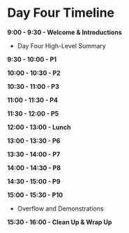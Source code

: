 # Day Four Timeline

**9:00 - 9:30 - Welcome & Introductions**
  * Day Four High-Level Summary

**9:30 - 10:00 - P1**

**10:00 - 10:30 - P2**

**10:30 - 11:00 - P3**

**11:00 - 11:30 - P4**

**11:30 - 12:00 - P5**

**12:00 - 13:00 - Lunch**

**13:00 - 13:30 - P6**

**13:30 - 14:00 - P7**

**14:00 - 14:30 - P8**

**14:30 - 15:00 - P9**

**15:00 - 15:30 - P10**
  * Overflow and Demonstrations

**15:30 - 16:00 - Clean Up & Wrap Up**
